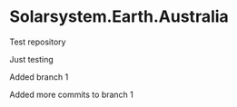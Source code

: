 # Solarsystem.Earth.Australia
Test repository

Just testing

Added branch 1

Added more commits to branch 1
